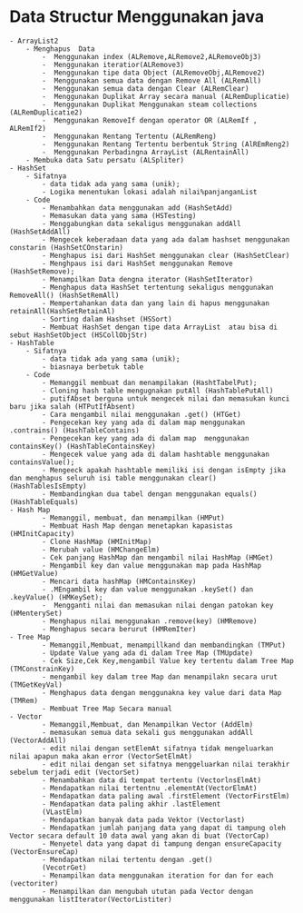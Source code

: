 # Data Structur Menggunakan java
    - ArrayList2
        - Menghapus  Data
            -  Menggunakan index (ALRemove,ALRemove2,ALRemoveObj3)
            -  Menggunakan iteratior(ALRemove3)
            -  Menggunakan tipe data Object (ALRemoveObj,ALRemove2)
            -  Menggunakan semua data dengan Remove All (ALRemAll)
            -  Menggunakan semua data dengan Clear (ALRemClear)
            -  Menggunakan Duplikat Array secara manual (ALRemDuplicatie)
            -  Menggunakan Duplikat Menggunakan steam collections (ALRemDuplicatie2)
            -  Menggunakan RemoveIf dengan operator OR (ALRemIf , ALRemIf2)
            -  Menggunakan Rentang Tertentu (ALRemReng)
            -  Menggunakan Rentang Tertentu berbentuk String (AlREmReng2)
            -  Menggunakan Perbadingna ArrayList (ALRentainAll)
        - Membuka data Satu persatu (ALSpliter)
    - HashSet
        - Sifatnya
            - data tidak ada yang sama (unik);
            - Logika menentukan lokasi adalah nilai%panjanganList
        - Code
            - Menambahkan data menggunakan add (HashSetAdd)
            - Memasukan data yang sama (HSTesting)
            - Menggabungkan data sekaligus menggunakan addAll (HashSetAddAll)
            - Mengecek keberadaan data yang ada dalam hashset menggunakan constarin (HashSetCOnstarin)
            - Menghapus isi dari HashSet menggunakan clear (HashSetClear)
            - Menghpaus isi dari HashSet menggunakan Remove (HashSetRemove);
            - Menampilkan Data dengna iterator (HashSetIterator)
            - Menghapus data HashSet tertentung sekaligus menggunakan RemoveAll() (HashSetRemAll)
            - Mempertahankan data dan yang lain di hapus menggunakan retainAll(HashSetRetainAl)
            - Sorting dalam Hashset (HSSort)
            - Membuat HashSet dengan tipe data ArrayList  atau bisa di sebut HashSetObject (HSCollObjStr)
    - HashTable
        - Sifatnya
            - data tidak ada yang sama (unik);
            - biasnaya berbetuk table
        - Code
            - Memanggil membuat dan menampilakan (HashtTabelPut);
            - Cloning hash table mengugnakan putAll (HashTablePutAll)
            - putifAbset berguna untuk mengecek nilai dan memasukan kunci baru jika salah (HTPutIfAbsent)
            - Cara mengambil nilai menggunakan .get() (HTGet)
            - Pengecekan key yang ada di dalam map menggunakan .contrains() (HashTableContains)
            - Pengecekan key yang ada di dalam map  menggunakan containsKey() (HashTableContainsKey)
            - Mengecek value yang ada di dalam hashtable menggunakan containsValue();
            - Mengeeck apakah hashtable memiliki isi dengan isEmpty jika dan menghapus seluruh isi table menggunakan clear() (HashTablesIsEmpty)
            - Membandingkan dua tabel dengan menggunakan equals() (HashTableEquals)
    - Hash Map
            - Memanggil, membuat, dan menampilkan (HMPut)
            - Membuat Hash Map dengan menetapkan kapasistas (HMInitCapacity)
            - Clone HashMap (HMInitMap)
            - Merubah value (HMChangeElm)
            - Cek panjang HashMap dan mengambil nilai HashMap (HMGet)
            - Mengambil key dan value menggunakan map pada HashMap (HMGetValue)
            - Mencari data hashMap (HMContainsKey)
            - .MEngambil key dan value menggunakan .keySet() dan .keyValue() (HMKeySet);
            -  Mengganti nilai dan memasukan nilai dengan patokan key (HMenterySet)
            - Menghapus nilai menggunakan .remove(key) (HMRemove)
            - Menghapus secara berurut (HMRemIter) 
    - Tree Map
            - Memanggil,Membuat, menampillkand dan membandingkan (TMPut)
            - Update Value yang ada di dalam Tree Map (TMUpdate)
            - Cek Size,Cek Key,mengambil Value key tertentu dalam Tree Map (TMConstrainKey)
            - mengambil key dalam tree Map dan menampilakn secara urut (TMGetKeyVal)
            - Menghapus data dengan menggunakna key value dari data Map (TMRem)
            - Membuat Tree Map Secara manual
    - Vector 
            - Memanggil,Membuat, dan Menampilkan Vector (AddElm)
            - memasukan semua data sekali gus menggunakan addAll (VectorAddAll)
            - edit nilai dengan setElemAt sifatnya tidak mengeluarkan nilai apapun maka akan error (VectorSetElmAt)
            - edit nilai dengan set sifatnya menggeluarkan nilai terakhir sebelum terjadi edit (VectorSet)
            - Menambahkan data di tempat tertentu (VectorlnsElmAt)
            - Mendapatkan nilai tertentnu .elementAt(VectorElmAt)
            - Mendapatkan data paling awal .firstElement (VectorFirstElm)
            - Mendapatkan data paling akhir .lastElement
            (VLastElm)
            - Mendapatkan banyak data pada Vektor (Vectorlast)
            - Mendapatkan jumlah panjang data yang dapat di tampung oleh Vector secara default 10 data awal yang akan di buat (VectorCap)
            - Menyetel data yang dapat di tampung dengan ensureCapacity (VectorEnsureCap)
            - Mendapatkan nilai tertentu dengan .get()
            (VecotrGet)
            - Menampilkan data menggunakan iteration for dan for each (vectoriter)
            - Menampilkan dan mengubah ututan pada Vector dengan menggunakan listIterator(VectorListiter)





